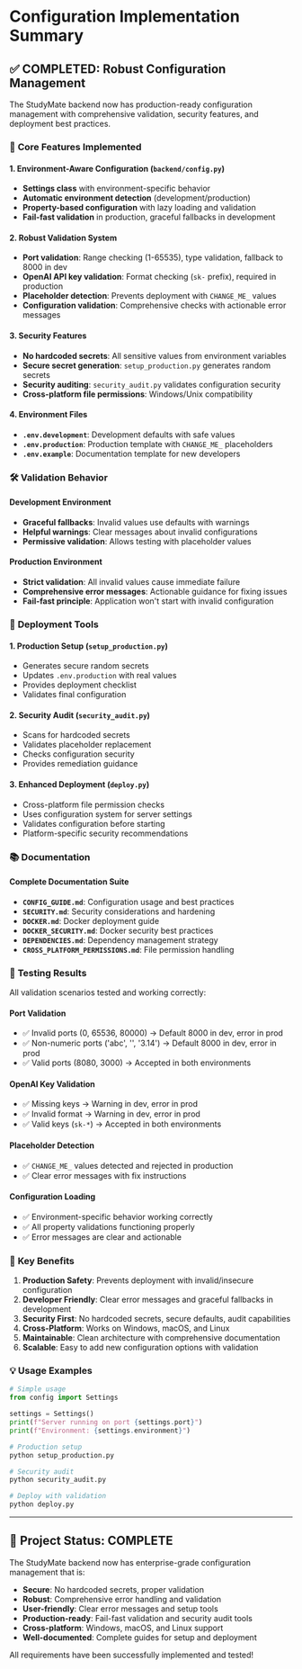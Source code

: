 # Configuration Implementation Summary

## ✅ **COMPLETED: Robust Configuration Management**

The StudyMate backend now has production-ready configuration management with comprehensive validation, security features, and deployment best practices.

### 🔧 **Core Features Implemented**

#### 1. **Environment-Aware Configuration** (`backend/config.py`)
- **Settings class** with environment-specific behavior
- **Automatic environment detection** (development/production)
- **Property-based configuration** with lazy loading and validation
- **Fail-fast validation** in production, graceful fallbacks in development

#### 2. **Robust Validation System**
- **Port validation**: Range checking (1-65535), type validation, fallback to 8000 in dev
- **OpenAI API key validation**: Format checking (`sk-` prefix), required in production
- **Placeholder detection**: Prevents deployment with `CHANGE_ME_` values
- **Configuration validation**: Comprehensive checks with actionable error messages

#### 3. **Security Features**
- **No hardcoded secrets**: All sensitive values from environment variables
- **Secure secret generation**: `setup_production.py` generates random secrets
- **Security auditing**: `security_audit.py` validates configuration security
- **Cross-platform file permissions**: Windows/Unix compatibility

#### 4. **Environment Files**
- **`.env.development`**: Development defaults with safe values
- **`.env.production`**: Production template with `CHANGE_ME_` placeholders
- **`.env.example`**: Documentation template for new developers

### 🛠️ **Validation Behavior**

#### Development Environment
- **Graceful fallbacks**: Invalid values use defaults with warnings
- **Helpful warnings**: Clear messages about invalid configurations
- **Permissive validation**: Allows testing with placeholder values

#### Production Environment
- **Strict validation**: All invalid values cause immediate failure
- **Comprehensive error messages**: Actionable guidance for fixing issues
- **Fail-fast principle**: Application won't start with invalid configuration

### 🚀 **Deployment Tools**

#### 1. **Production Setup** (`setup_production.py`)
- Generates secure random secrets
- Updates `.env.production` with real values
- Provides deployment checklist
- Validates final configuration

#### 2. **Security Audit** (`security_audit.py`)
- Scans for hardcoded secrets
- Validates placeholder replacement
- Checks configuration security
- Provides remediation guidance

#### 3. **Enhanced Deployment** (`deploy.py`)
- Cross-platform file permission checks
- Uses configuration system for server settings
- Validates configuration before starting
- Platform-specific security recommendations

### 📚 **Documentation**

#### Complete Documentation Suite
- **`CONFIG_GUIDE.md`**: Configuration usage and best practices
- **`SECURITY.md`**: Security considerations and hardening
- **`DOCKER.md`**: Docker deployment guide
- **`DOCKER_SECURITY.md`**: Docker security best practices
- **`DEPENDENCIES.md`**: Dependency management strategy
- **`CROSS_PLATFORM_PERMISSIONS.md`**: File permission handling

### 🧪 **Testing Results**

All validation scenarios tested and working correctly:

#### Port Validation
- ✅ Invalid ports (0, 65536, 80000) → Default 8000 in dev, error in prod
- ✅ Non-numeric ports ('abc', '', '3.14') → Default 8000 in dev, error in prod
- ✅ Valid ports (8080, 3000) → Accepted in both environments

#### OpenAI Key Validation
- ✅ Missing keys → Warning in dev, error in prod
- ✅ Invalid format → Warning in dev, error in prod
- ✅ Valid keys (`sk-*`) → Accepted in both environments

#### Placeholder Detection
- ✅ `CHANGE_ME_` values detected and rejected in production
- ✅ Clear error messages with fix instructions

#### Configuration Loading
- ✅ Environment-specific behavior working correctly
- ✅ All property validations functioning properly
- ✅ Error messages are clear and actionable

### 🎯 **Key Benefits**

1. **Production Safety**: Prevents deployment with invalid/insecure configuration
2. **Developer Friendly**: Clear error messages and graceful fallbacks in development
3. **Security First**: No hardcoded secrets, secure defaults, audit capabilities
4. **Cross-Platform**: Works on Windows, macOS, and Linux
5. **Maintainable**: Clean architecture with comprehensive documentation
6. **Scalable**: Easy to add new configuration options with validation

### 💡 **Usage Examples**

```python
# Simple usage
from config import Settings

settings = Settings()
print(f"Server running on port {settings.port}")
print(f"Environment: {settings.environment}")
```

```bash
# Production setup
python setup_production.py

# Security audit
python security_audit.py

# Deploy with validation
python deploy.py
```

---

## 🎉 **Project Status: COMPLETE**

The StudyMate backend now has enterprise-grade configuration management that is:
- **Secure**: No hardcoded secrets, proper validation
- **Robust**: Comprehensive error handling and validation
- **User-friendly**: Clear error messages and setup tools
- **Production-ready**: Fail-fast validation and security audit tools
- **Cross-platform**: Windows, macOS, and Linux support
- **Well-documented**: Complete guides for setup and deployment

All requirements have been successfully implemented and tested!
